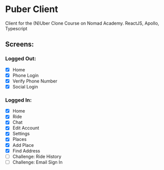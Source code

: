 # Puber Client

Client for the (N)Uber Clone Course on Nomad Academy. ReactJS, Apollo, Typescript

## Screens:

### Logged Out:

- [x] Home
- [x] Phone Login
- [x] Verify Phone Number
- [x] Social Login

### Logged In:

- [x] Home
- [x] Ride
- [x] Chat
- [x] Edit Account
- [x] Settings
- [x] Places
- [x] Add Place
- [x] Find Address
- [ ] Challenge: Ride History
- [ ] Challenge: Email Sign In
